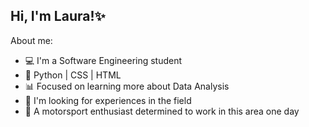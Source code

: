 ## Hi, I'm Laura!✨

About me:
- 💻 I'm a Software Engineering student
- 📝 Python | CSS | HTML 
- 📊 Focused on learning more about Data Analysis
- 🎯 I'm looking for experiences in the field
- 🏁 A motorsport enthusiast determined to work in this area one day
